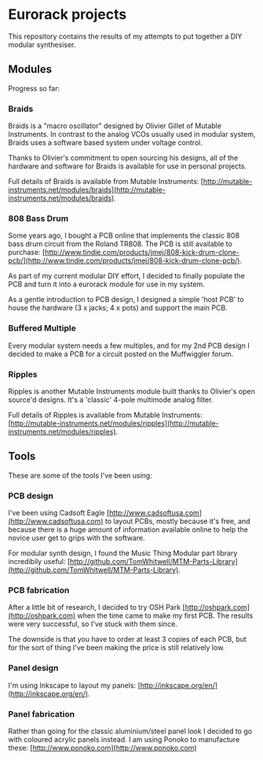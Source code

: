 # Eurorack projects

This repository contains the results of my attempts to put together a DIY modular synthesiser.

## Modules

Progress so far:

### Braids

Braids is a "macro oscillator" designed by Olivier Gillet of Mutable Instruments. In contrast to the analog VCOs usually used in modular system, Braids uses a software based system under voltage control.

Thanks to Olivier's commitment to open sourcing his designs, all of the hardware and software for Braids is available for use in personal projects.

Full details of Braids is available from Mutable Instruments: [http://mutable-instruments.net/modules/braids](http://mutable-instruments.net/modules/braids).

### 808 Bass Drum

Some years ago, I bought a PCB online that implements the classic 808 bass drum circuit from the Roland TR808. The PCB is still available to purchase: [http://www.tindie.com/products/jmej/808-kick-drum-clone-pcb/](http://www.tindie.com/products/jmej/808-kick-drum-clone-pcb/).

As part of my current modular DIY effort, I decided to finally populate the PCB and turn it into a eurorack module for use in my system. 

As a gentle introduction to PCB design, I designed a simple 'host PCB' to house the hardware (3 x jacks; 4 x pots) and support the main PCB.

### Buffered Multiple

Every modular system needs a few multiples, and for my 2nd PCB design I decided to make a PCB for a circuit posted on the Muffwiggler forum.

### Ripples

Ripples is another Mutable Instruments module built thanks to Olivier's open source'd designs. It's a 'classic' 4-pole multimode analog filter.

Full details of Ripples is available from Mutable Instruments: [http://mutable-instruments.net/modules/ripples](http://mutable-instruments.net/modules/ripples).

## Tools

These are some of the tools I've been using:

### PCB design

I've been using Cadsoft Eagle [http://www.cadsoftusa.com](http://www.cadsoftusa.com) to layout PCBs, mostly because it's free, and because there is a huge amount of information available online to help the novice user get to grips with the software.

For modular synth design, I found the Music Thing Modular part library incredibily useful: [http://github.com/TomWhitwell/MTM-Parts-Library](http://github.com/TomWhitwell/MTM-Parts-Library).

### PCB fabrication

After a little bit of research, I decided to try OSH Park [http://oshpark.com](http://oshpark.com) when the time came to make my first PCB. The results were very successful, so I've stuck with them since.

The downside is that you have to order at least 3 copies of each PCB, but for the sort of thing I've been making the price is still relatively low.

### Panel design

I'm using Inkscape to layout my panels: [http://inkscape.org/en/](http://inkscape.org/en/).

### Panel fabrication

Rather than going for the classic aluminium/steel panel look I decided to go with coloured acrylic panels instead. I am using Ponoko to manufacture these: [http://www.ponoko.com](http://www.ponoko.com)